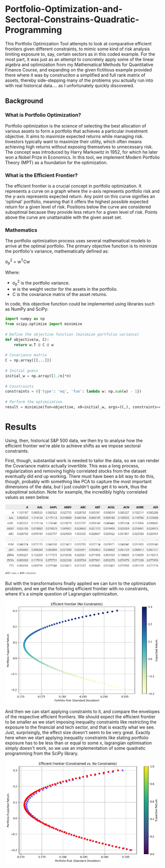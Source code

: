 # Portfolio-Optimization-and-Sectoral-Constrains-Quadratic-Programming
This Portfolio Optimization Tool attempts to look at comparative efficient frontiers given different constraints, to mimic some kind of risk analysis limiting exposure to, say, certain sectors as in this coded example. For the most part, it was just as an attempt to concretely apply some of the linear algebra and optimization from my Mathematical Methods for Quantitative Finance Course, and expanding on the given fictitious example provided there where it was by construciton a simplified and full rank matrix of assets, thereby side-stepping many of the problems you actually run into with real historical data.... as I unfortunately quickly discovered. 


## Background

### What is Portfolio Optimization?

Portfolio optimization is the science of selecting the best allocation of various assets to form a portfolio that achieves a particular investment objective. It aims to maximize expected returns while managing risk. Investors typically want to maximize their utility, which often means achieving high returns without exposing themselves to unnecessary risk. The concept was introduced by Harry Markowitz in 1952, for which he later won a Nobel Prize in Economics. In this tool, we implement Modern Portfolio Theory (MPT) as a foundation for the optimization.

### What is the Efficient Frontier?

The efficient frontier is a crucial concept in portfolio optimization. It represents a curve on a graph where the x-axis represents portfolio risk and the y-axis represents expected return. Any point on this curve signifies an 'optimal' portfolio, meaning that it offers the highest possible expected return for a given level of risk. Positions below the curve are considered suboptimal because they provide less return for a given level of risk. Points above the curve are unattainable with the given asset set.

### Mathematics

The portfolio optimization process uses several mathematical models to arrive at the optimal portfolio. The primary objective function is to minimize the portfolio's variance, mathematically defined as:

&sigma;<sub>p</sub><sup>2</sup> = w<sup>T</sup>Cw

Where:
- &sigma;<sub>p</sub><sup>2</sup> is the portfolio variance.
- w is the weight vector for the assets in the portfolio.
- C is the covariance matrix of the asset returns.

In code, this objective function could be implemented using libraries such as NumPy and SciPy:

```python
import numpy as np
from scipy.optimize import minimize

# Define the objective function (minimize portfolio variance)
def objective(w, C):
    return w.T @ C @ w

# Covariance matrix
C = np.array([[...]])

# Initial guess
initial_w = np.array([1./n]*n)

# Constraints
constraints = ({'type': 'eq', 'fun': lambda w: np.sum(w) - 1})

# Perform the optimization
result = minimize(fun=objective, x0=initial_w, args=(C,), constraints=constraints)
```

# Results

Using, then, historical S&P 500 data, we then try to analyse how the efficient frontier we're able to achieve shifts as we impose sectoral constraints.

First, though, substantial work is needed to tailor the data, so we can render the Covariance matrix actually invertible. This was a long process, regularization and removing highly correlated stocks from the dataset eventually did end up working. There must have been a bit way to do this, though, probably with something like PCA to capture the most important dimensions of the data, but I just couldn't quite get it to work, thus the suboptimal solution. Note for example, the incredibly highly correlated values as seen below.

<img src="\images\corr.png">

But with the transformations finally applied we can turn to the optimization problem, and we get the following efficient frontier with no constraints, where it's a simple question of Lagrangian optimizaiton. 

<img src="\images\eff.png">

And then we can start applying constraints to it, and compare the envelopes of the respective efficient frontiers. We should expect the efficient frontier to be smaller as we start imposing inequality constraints like restricting the exposure to the financial and tech sector, and that is exactly what we see. Just, surprisingly, the effect size doesn't seem to be very great. Exactly here when we start applying inequality constraints like stating portfolio exposure has to be less than or equal to some x, lagrangian optimisation simply doesn't work, so we use an implementation of some quadratic programming from the SciPy library.

<img src="\images\eff_constrained.png">